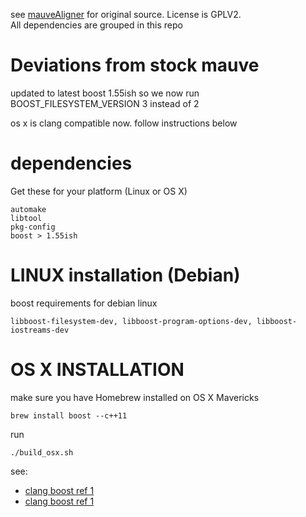 see [mauveAligner](http://asap.ahabs.wisc.edu/mauve/mauve-developer-guide/compiling-mauvealigner-from-source.html) for original source. License is GPLV2.  
All dependencies are grouped in this repo

# Deviations from stock mauve
    
updated to latest boost 1.55ish so we now run BOOST_FILESYSTEM_VERSION 3 instead of 2

os x is clang compatible now. follow instructions below  

# dependencies

Get these for your platform (Linux or OS X)
    
    automake
    libtool
    pkg-config
    boost > 1.55ish

# LINUX installation (Debian)

boost requirements for debian linux

    libboost-filesystem-dev, libboost-program-options-dev, libboost-iostreams-dev


# OS X INSTALLATION
make sure you have Homebrew installed on OS X Mavericks

    brew install boost --c++11

run  

    ./build_osx.sh

see:

-   [clang boost ref 1](http://hnrkptrsn.github.io/2013/02/26/c11-and-boost-setup-guide/)
-   [clang boost ref 1](http://stackoverflow.com/questions/17884344/why-does-boost-compilation-fails-with-clang)